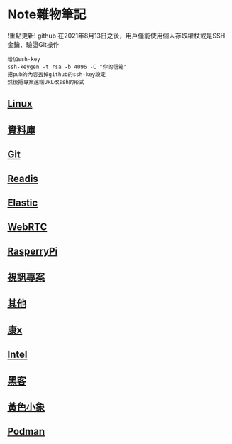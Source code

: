 # Note雜物筆記

!重點更新! github 在2021年8月13日之後，用戶僅能使用個人存取權杖或是SSH金鑰，驗證Git操作

```doc
增加ssh-key
ssh-keygen -t rsa -b 4096 -C "你的信箱"
把pub的內容丟掉github的ssh-key設定
然後把專案遠端URL改ssh的形式
```

## [Linux](Linux.md)

## [資料庫](Mariadb.md)

## [Git](Git.md)

## [Readis](Readis.md)

## [Elastic](Elastic.md)

## [WebRTC](WebRTC.md)

## [RasperryPi](RasperryPi.md)

## [視訊專案](視訊文件.md)

## [其他](Other.md)

## [康x](Concordddsss.md)

## [Intel](Intel.md)

## [黑客](Hacker.md)

## [黃色小象](Hadoop.md)

## [Podman](podman.md)
